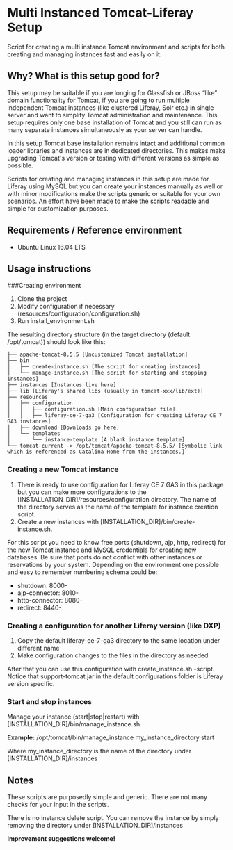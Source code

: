 # Multi Instanced Tomcat-Liferay Setup
Script for creating a multi instance Tomcat environment and scripts for both creating and managing instances fast and easily on it.

## Why? What is this setup good for?
This setup may be suitable if you are longing for Glassfish or JBoss “like” domain functionality for Tomcat, if you are going to run multiple independent Tomcat instances (like clustered Liferay, Solr etc.) in single server and want to simplify Tomcat administration and maintenance. This setup requires only one base installation of Tomcat and you still can run as many separate instances simultaneously as your server can handle. 

In this setup Tomcat base installation remains intact and additional common loader libraries and instances are in dedicated directories. This makes make upgrading Tomcat's version or testing with different versions as simple as possible.

Scripts for creating and managing instances in this setup are made for Liferay using MySQL but you can create your instances manually as well or with minor modifications make the scripts generic or suitable for your own scenarios. An effort have been made to make the scripts readable and simple for customization purposes. 

## Requirements / Reference environment

* Ubuntu Linux 16.04 LTS

## Usage instructions
###Creating environment

1. Clone the project
2. Modify configuration if necessary (resources/configuration/configuration.sh)
3. Run install_environment.sh

The resulting directory structure (in the target directory (default /opt/tomcat)) should look like this:

    ├── apache-tomcat-8.5.5 [Uncustomized Tomcat installation]
    ├── bin
    │   ├── create-instance.sh [The script for creating instances]  
    │   └── manage-instance.sh [The script for starting and stopping instances]
    ├── instances [Instances live here]
    ├── lib [Liferay's shared libs (usually in tomcat-xxx/lib/ext)]  
    ├── resources
    │   ├── configuration
    │   │   ├── configuration.sh [Main configuration file]
    │   │   ├── liferay-ce-7-ga3 [Configuration for creating Liferay CE 7 GA3 instances]
    │   ├── download [Downloads go here]
    │   └── templates
    │       └── instance-template [A blank instance template]
    └── tomcat-current -> /opt/tomcat/apache-tomcat-8.5.5/ [Symbolic link which is referenced as Catalina Home from the instances.]




### Creating a new Tomcat instance

1. There is ready to use configuration for Liferay CE 7 GA3 in this package but you can make more configurations to the \[INSTALLATION_DIR\]/resources/configuration directory. The name of the directory serves as the name of the template for instance creation script.
2. Create a new instances with [INSTALLATION_DIR]/bin/create-instance.sh. 

For this script you need to know free ports (shutdown, ajp, http, redirect) for the new Tomcat instance and MySQL credentials for creating new databases. Be sure that ports do not conflict with other instances or reservations by your system. Depending on the environment one possible and easy to remember numbering schema could be:

* shutdown:        8000-
* ajp-connector:   8010-
* http-connector:  8080-
* redirect:        8440-


### Creating a configuration for another Liferay version (like DXP)

1. Copy the default liferay-ce-7-ga3 directory to the same location under different name
2. Make configuration changes to the files in the directory as needed

After that you can use this configuration with create\_instance.sh -script. Notice that support-tomcat.jar in the default configurations folder is Liferay version specific.


### Start and stop instances
Manage your instance (start|stop|restart) with \[INSTALLATION_DIR\]/bin/manage\_instance.sh

**Example:**
/opt/tomcat/bin/manage\_instance my\_instance\_directory start

Where my\_instance\_directory is the name of the directory under [INSTALLATION_DIR]/instances
## Notes
These scripts are purposedly simple and generic. There are not many checks for your input in the scripts.

There is no instance delete script. You can remove the instance by simply removing the directory under  [INSTALLATION_DIR]/instances

**Improvement suggestions welcome!**

